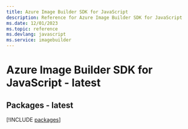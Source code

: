```yaml
---
title: Azure Image Builder SDK for JavaScript
description: Reference for Azure Image Builder SDK for JavaScript
ms.date: 12/01/2023
ms.topic: reference
ms.devlang: javascript
ms.service: imagebuilder
---
```

# Azure Image Builder SDK for JavaScript - latest
## Packages - latest
[!INCLUDE [packages](image-builder-index.md)]